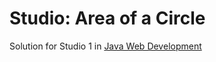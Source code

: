 # Studio: Area of a Circle

Solution for Studio 1 in [Java Web Development](https://education.launchcode.org/java-web-development/chapters/data-types/studio.html)
